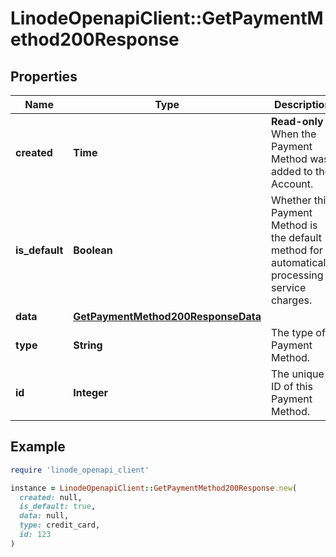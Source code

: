 # LinodeOpenapiClient::GetPaymentMethod200Response

## Properties

| Name | Type | Description | Notes |
| ---- | ---- | ----------- | ----- |
| **created** | **Time** | __Read-only__ When the Payment Method was added to the Account. | [optional][readonly] |
| **is_default** | **Boolean** | Whether this Payment Method is the default method for automatically processing service charges. | [optional] |
| **data** | [**GetPaymentMethod200ResponseData**](GetPaymentMethod200ResponseData.md) |  | [optional] |
| **type** | **String** | The type of Payment Method. | [optional] |
| **id** | **Integer** | The unique ID of this Payment Method. | [optional] |

## Example

```ruby
require 'linode_openapi_client'

instance = LinodeOpenapiClient::GetPaymentMethod200Response.new(
  created: null,
  is_default: true,
  data: null,
  type: credit_card,
  id: 123
)
```

